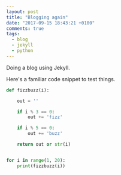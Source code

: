 ```yaml
---
layout: post
title: "Blogging again"
date: "2017-09-15 18:43:21 +0100"
comments: true
tags:
  - blog
  - jekyll
  - python
---
```


Doing a blog using Jekyll.<!--more-->

Here's a familiar code snippet to test things.

```python
def fizzbuzz(i):

    out = ''

    if i % 3 == 0:
        out += 'fizz'

    if i % 5 == 0:
        out += 'buzz'

    return out or str(i)


for i in range(1, 20):
    print(fizzbuzz(i))
```
